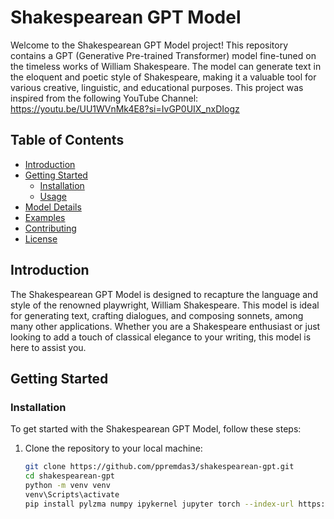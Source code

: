 # Shakespearean GPT Model

Welcome to the Shakespearean GPT Model project! This repository contains a GPT (Generative Pre-trained Transformer) model fine-tuned on the timeless works of William Shakespeare. The model can generate text in the eloquent and poetic style of Shakespeare, making it a valuable tool for various creative, linguistic, and educational purposes. This project was inspired from the following YouTube Channel: https://youtu.be/UU1WVnMk4E8?si=IvGP0UIX_nxDIogz

## Table of Contents
- [Introduction](#introduction)
- [Getting Started](#getting-started)
  - [Installation](#installation)
  - [Usage](#usage)
- [Model Details](#model-details)
- [Examples](#examples)
- [Contributing](#contributing)
- [License](#license)

## Introduction

The Shakespearean GPT Model is designed to recapture the language and style of the renowned playwright, William Shakespeare. This model is ideal for generating text, crafting dialogues, and composing sonnets, among many other applications. Whether you are a Shakespeare enthusiast or just looking to add a touch of classical elegance to your writing, this model is here to assist you.

## Getting Started

### Installation

To get started with the Shakespearean GPT Model, follow these steps:

1. Clone the repository to your local machine:

   ```bash
   git clone https://github.com/ppremdas3/shakespearean-gpt.git
   cd shakespearean-gpt
   python -m venv venv
   venv\Scripts\activate
   pip install pylzma numpy ipykernel jupyter torch --index-url https://download.pytorch.org/whl/cu118


